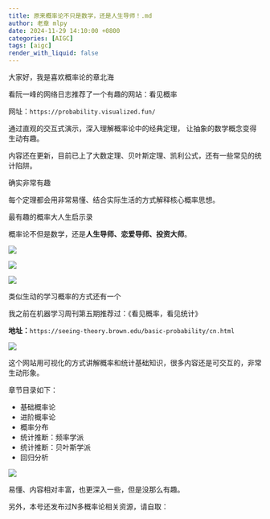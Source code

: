 ```yaml
---
title: 原来概率论不只是数学，还是人生导师！.md
author: 老章 mlpy
date: 2024-11-29 14:10:00 +0800
categories: [AIGC]
tags: [aigc]
render_with_liquid: false
---
```




大家好，我是喜欢概率论的章北海

看阮一峰的网络日志推荐了一个有趣的网站：看见概率

网址：`https://probability.visualized.fun/`

通过直观的交互式演示，深入理解概率论中的经典定理， 让抽象的数学概念变得生动有趣。

内容还在更新，目前已上了大数定理、贝叶斯定理、凯利公式，还有一些常见的统计陷阱。

确实非常有趣

每个定理都会用非常易懂、结合实际生活的方式解释核心概率思想。

最有趣的概率大人生启示录

概率论不但是数学，还是**人生导师、恋爱导师、投资大师**。

![](https://r2blog.zhanglearning.com/2024/11/c2c47b6d31aaa60b168c98fbf1938032.png)

![](https://r2blog.zhanglearning.com/2024/11/f36e468f9472e44259d6a94fb12f630b.png)

![](https://r2blog.zhanglearning.com/2024/11/e1fb1dae5b5d59917c9b73b50ba314b1.png)

类似生动的学习概率的方式还有一个

我之前在机器学习周刊第五期推荐过：《看见概率，看见统计》

**地址：**`https://seeing-theory.brown.edu/basic-probability/cn.html`

![](https://r2blog.zhanglearning.com/2024/11/2d52778b7af271de3ddf6d02c7a613a7.png)

这个网站用可视化的方式讲解概率和统计基础知识，很多内容还是可交互的，非常生动形象。

章节目录如下：

- 基础概率论
- 进阶概率论
- 概率分布
- 统计推断：频率学派
- 统计推断：贝叶斯学派
- 回归分析

![](https://r2blog.zhanglearning.com/2024/11/47ade55df95efd8ce1afebf8515f32df.png)

易懂、内容相对丰富，也更深入一些，但是没那么有趣。

另外，本号还发布过N多概率论相关资源，请自取：

